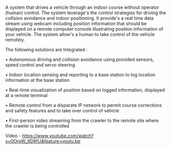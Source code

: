 A system that drives a vehicle through an indoor course without operator (human) control. The system leverage's the control strategies for driving the collision avoidance and indoor positioning. It provide's a real time data stream using webcam including position information that should be displayed on a remote computer
console illustrating position information of your vehicle. The system allow's a human to take control of the vehicle remotely.

The following solutions are Integrated : 

• Autonomous driving and collision avoidance using provided sensors, speed control and servo steering

• Indoor location sensing and reporting to a base station to log location information at the base station

• Real-time visualization of position based on logged information, displayed at a remote terminal

• Remote control from a disparate IP network to permit course corrections and safety features and to take over control of vehicle

• First-person video streaming from the crawler to the remote site where the crawler is being controlled

Video - https://www.youtube.com/watch?v=0OrpW_9DRfU&feature=youtu.be
